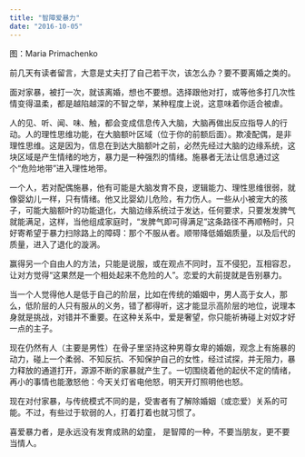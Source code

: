 ```yaml
---
title: "智障爱暴力"
date: "2016-10-05"
---
```


图：Maria Primachenko

前几天有读者留言，大意是丈夫打了自己若干次，该怎么办？要不要离婚之类的。

面对家暴，被打一次，就该离婚，想也不要想。选择跟他对打，或等他多打几次性情变得温柔，都是越陷越深的不智之举，某种程度上说，这意味着你适合被虐。

人的见、听、闻、味、触，都会变成信息传入大脑，大脑再做出反应指导人的行动。人的理性思维功能，在大脑额叶区域（位于你的前额后面）。欺凌配偶，是非理性思维。这是因为，信息在到达大脑额叶之前，必然先经过大脑的边缘系统，这块区域是产生情绪的地方，暴力是一种强烈的情绪。施暴者无法让信息通过这个“危险地带”进入理性地带。

一个人，若对配偶施暴，他有可能是大脑发育不良，逻辑能力、理性思维很弱，就像婴幼儿一样，只有情绪。他又比婴幼儿危险，有力伤人。一些从小被宠大的孩子，可能大脑额叶的功能退化，大脑边缘系统过于发达，任何要求，只要发发脾气就能满足，这样，当他组成家庭时，“发脾气即可得满足”这条路径不再顺畅时，只好寄希望于暴力扫除路上的障碍：那个不服从者。顺带降低婚姻质量，以及后代的质量，进入了退化的漩涡。

赢得另一个自由人的方法，只能是说服，或在观点不同时，互不侵犯，互相容忍，让对方觉得“这果然是一个相处起来不危险的人”。恋爱的大前提就是告别暴力。

当一个人觉得他人是低于自己的阶层，比如在传统的婚姻中，男人高于女人，那么，低阶层的人只有服从的义务，错了都得听，这才能显示高阶层的地位，说理本身就是挑战，对错并不重要。在这种关系中，爱是奢望，你只能祈祷碰上对奴才好一点的主子。

现在仍然有人（主要是男性）在骨子里坚持这种男尊女卑的婚姻，观念上有施暴的动力，碰上一个柔弱、不知反抗、不知保护自己的女性，经过试探，并无阻力，暴力释放的通道打开，源源不断的家暴就产生了。一切围绕着他的起伏不定的情绪，再小的事情也能激怒他：今天关灯省电他怒，明天开灯照明他也怒。

现在对付家暴，与传统模式不同的是，受害者有了解除婚姻（或恋爱）关系的可能。不过，有些过于软弱的人，打着打着也就习惯了。

喜爱暴力者，是永远没有发育成熟的幼童， 是智障的一种，不要当朋友，更不要当情人。
